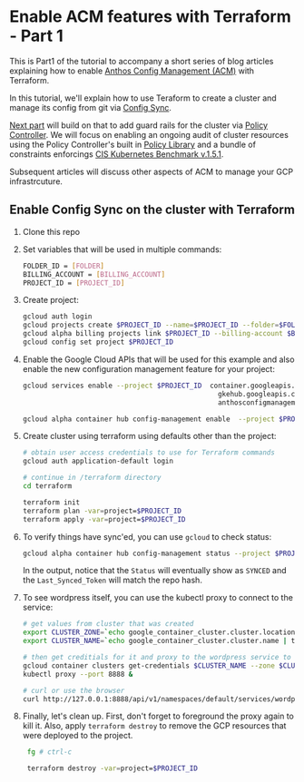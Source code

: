 # Enable ACM features with Terraform - Part 1

This is Part1 of the tutorial to accompany a short series of  blog articles explaining how to enable [Anthos Config Management (ACM)](https://cloud.google.com/anthos/config-management) with Terraform.

In this tutorial, we'll explain how to use Teraform to create a cluster and manage its config from git via [Config Sync](https://cloud.google.com/anthos-config-management/docs/config-sync-overview).

[Next part](../acm-terraform-blog-part2) will build on that to add guard rails for the cluster via [Policy Controller](https://cloud.google.com/anthos-config-management/docs/concepts/policy-controller). We will focus on enabling an ongoing audit of cluster resources using the Policy Controller's built in [Policy Library](http://cloud/anthos-config-management/docs/reference/constraint-template-library) and a bundle of constraints enforcings [CIS Kubernetes Benchmark v.1.5.1](https://cloud.google.com/kubernetes-engine/docs/concepts/cis-benchmarks).

Subsequent articles will discuss other aspects of ACM to manage your GCP infrastrcuture.

## Enable Config Sync on the cluster with Terraform

1. Clone this repo
1. Set variables that will be used in multiple commands:

    ```bash
    FOLDER_ID = [FOLDER]
    BILLING_ACCOUNT = [BILLING_ACCOUNT]
    PROJECT_ID = [PROJECT_ID]
    ```

1. Create project:

    ```bash
    gcloud auth login
    gcloud projects create $PROJECT_ID --name=$PROJECT_ID --folder=$FOLDER_ID
    gcloud alpha billing projects link $PROJECT_ID --billing-account $BILLING_ACCOUNT
    gcloud config set project $PROJECT_ID
    ```

1. Enable the Google Cloud APIs that will be used for this example and also enable the new configuration management feature for your project:

    ```bash
    gcloud services enable --project $PROJECT_ID  container.googleapis.com                \
                                                    gkehub.googleapis.com                 \
                                                    anthosconfigmanagement.googleapis.com

    gcloud alpha container hub config-management enable  --project $PROJECT_ID
    ```

1. Create cluster using terraform using defaults other than the project:

    ```bash
    # obtain user access credentials to use for Terraform commands
    gcloud auth application-default login

    # continue in /terraform directory
    cd terraform

    terraform init
    terraform plan -var=project=$PROJECT_ID
    terraform apply -var=project=$PROJECT_ID
    ```

1. To verify things have sync'ed, you can use `gcloud` to check status:

    ```bash
    gcloud alpha container hub config-management status --project $PROJECT_ID
    ```

    In the output, notice that the `Status` will eventually show as `SYNCED` and the `Last_Synced_Token` will match the repo hash.

1. To see wordpress itself, you can use the kubectl proxy to connect to the service:

    ```bash
    # get values from cluster that was created
    export CLUSTER_ZONE=`echo google_container_cluster.cluster.location | terraform console | sed s/\"//g`
    export CLUSTER_NAME=`echo google_container_cluster.cluster.name | terraform console | sed s/\"//g`

    # then get creditials for it and proxy to the wordpress service to see it running
    gcloud container clusters get-credentials $CLUSTER_NAME --zone $CLUSTER_ZONE --project $PROJECT_ID
    kubectl proxy --port 8888 &

    # curl or use the browser
    curl http://127.0.0.1:8888/api/v1/namespaces/default/services/wordpress/proxy/wp-admin/install.php

    ```

1. Finally, let's clean up. First, don't forget to foreground the proxy again to kill it. Also, apply `terraform destroy` to remove the GCP resources that were deployed to the project.

   ```bash
    fg # ctrl-c

    terraform destroy -var=project=$PROJECT_ID
    ```
